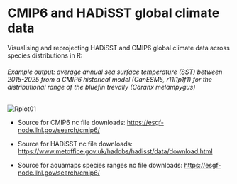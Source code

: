 # CMIP6 and HADiSST global climate data

Visualising and reprojecting HADiSST and CMIP6 global climate data across species distributions in R:

###### Example output: average annual sea surface temperature (SST) between 2015-2025 from a CMIP6 historical model (CanESM5, r11i1p1f1) for the distributional range of the bluefin trevally (*Caranx melampygus*)

![Rplot01](https://user-images.githubusercontent.com/93563980/173205871-1d26147d-f341-4041-98d7-0ed8a372e90e.png)


- Source for CMIP6 nc file downloads: https://esgf-node.llnl.gov/search/cmip6/

- Source for HADiSST nc file downloads: https://www.metoffice.gov.uk/hadobs/hadisst/data/download.html

- Source for aquamaps species ranges nc file downloads: https://esgf-node.llnl.gov/search/cmip6/
